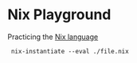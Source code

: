 # Nix Playground

Practicing the [Nix language](https://nix.dev/tutorials/nix-language)

```
 nix-instantiate --eval ./file.nix
```
